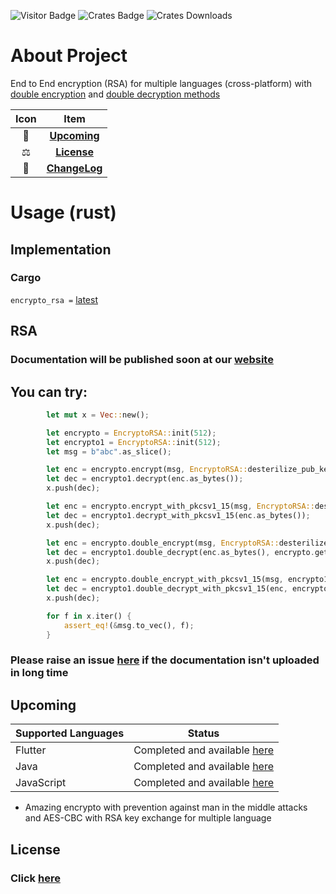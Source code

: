 ![Visitor Badge](https://visitor-badge.laobi.icu/badge?page_id=encrypto-rsa)
![Crates Badge](https://img.shields.io/crates/v/encrypto_rsa)
![Crates Downloads](https://img.shields.io/crates/d/encrypto_rsa)

# About Project
End to End encryption (RSA) for multiple languages (cross-platform) with [double encryption](https://www.ssdd.dev/ssdd/zot/crypto/posts/rsa#doubleenc) and [double decryption methods](https://www.ssdd.dev/ssdd/zot/crypto/posts/rsa#doubledec)

| Icon |             Item              |
|:----:|:-----------------------------:|
|  🥳  |   [**Upcoming**](#Upcoming)   |
|  ⚖️  |    [**License**](#License)    |
|  📝  | [**ChangeLog**](CHANGELOG.md) |

# Usage (rust)

## Implementation
### Cargo
`encrypto_rsa =` [latest](https://crates.io/crates/encrypto_rsa)


## RSA


### Documentation will be published soon at our [website](https://www.ssdd.dev/zot/crypto/rsa/rust)

## You can try:

```rust
        let mut x = Vec::new();

        let encrypto = EncryptoRSA::init(512);
        let encrypto1 = EncryptoRSA::init(512);
        let msg = b"abc".as_slice();

        let enc = encrypto.encrypt(msg, EncryptoRSA::desterilize_pub_key(encrypto1.get_sterilized_pub_key())).unwrap();
        let dec = encrypto1.decrypt(enc.as_bytes());
        x.push(dec);

        let enc = encrypto.encrypt_with_pkcsv1_15(msg, EncryptoRSA::desterilize_pub_key(encrypto1.get_sterilized_pub_key())).unwrap();
        let dec = encrypto1.decrypt_with_pkcsv1_15(enc.as_bytes());
        x.push(dec);

        let enc = encrypto.double_encrypt(msg, EncryptoRSA::desterilize_pub_key(encrypto1.get_sterilized_pub_key())).unwrap();
        let dec = encrypto1.double_decrypt(enc.as_bytes(), encrypto.get_public_key());
        x.push(dec);

        let enc = encrypto.double_encrypt_with_pkcsv1_15(msg, encrypto1.pbl.clone()).unwrap();
        let dec = encrypto1.double_decrypt_with_pkcsv1_15(enc, encrypto.pbl.clone());
        x.push(dec);

        for f in x.iter() {
            assert_eq!(&msg.to_vec(), f);
        }
```

### Please raise an issue [here](https://github.com/zotcrypto/encrypto-rsa-rust/issues) if the documentation isn't uploaded in long time

## Upcoming

| Supported Languages | Status                                                                                                    |
|---------------------|-----------------------------------------------------------------------------------------------------------|
| Flutter             | Completed and available [here](https://github.com/ssddcodes/stunning-encrypto/edit/encrypto/tree/flutter) |
| Java                | Completed and available [here](https://github.com/ssddcodes/stunning-encrypto/)                           |
| JavaScript          | Completed and available [here](https://github.com/ssddcodes/stunning-encrypto/edit/encrypto/tree/js)      |

* Amazing encrypto with prevention against man in the middle attacks and AES-CBC with RSA key exchange for multiple language

## License

### Click [here](https://github.com/ssddcodes/stunning-encryptio/blob/encrypto/LICENSE.md)
